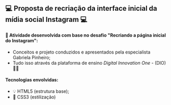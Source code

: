 ##                                                 💻 Proposta de recriação da interface inicial da mídia social Instagram 💻

#### 🎯 Atividade desenvolvida com base no desafio "Recriando a página inicial do Instagram":
* Conceitos e projeto conduzidos e apresentados pela especialista Gabriela Pinheiro;
* Tudo isso através da plataforma de ensino <i> Digital Innovation One</i> - (DIO) 🚀🚀

#### Tecnologias envolvidas:
* 💡 HTML5 (estrutura base);
* 🎨 CSS3 (estilização)
 
